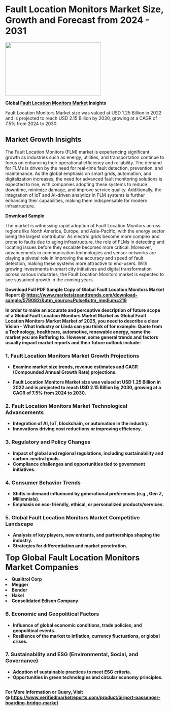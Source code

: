 <H1>Fault Location Monitors Market Size, Growth and Forecast from 2024 - 2031</H1><img class="aligncenter size-medium wp-image-584254" src="https://thirdeyenews.in/wp-content/uploads/2024/09/Global-Market-Research-300x168.jpeg" alt="" width="300" height="168" /><p><strong>Global&nbsp;<a href="https://www.marketsizeandtrends.com/download-sample/579082/&amp;utm_source=Pulse&amp;utm_medium=219">Fault Location Monitors Market</a> Insights</strong></p><p>Fault Location Monitors Market size was valued at USD 1.25 Billion in 2022 and is projected to reach USD 2.15 Billion by 2030, growing at a CAGR of 7.5% from 2024 to 2030.</p><p><h2>Market Growth Insights</h2> <p>The Fault Location Monitors (FLM) market is experiencing significant growth as industries such as energy, utilities, and transportation continue to focus on enhancing their operational efficiency and reliability. The demand for FLMs is driven by the need for real-time fault detection, prevention, and maintenance. As the global emphasis on smart grids, automation, and digitalization increases, the need for advanced fault monitoring solutions is expected to rise, with companies adopting these systems to reduce downtime, minimize damage, and improve service quality. Additionally, the integration of IoT and AI-driven analytics in FLM systems is further enhancing their capabilities, making them indispensable for modern infrastructure.</p> <p><strong>Download Sample</strong></p> <p>The market is witnessing rapid adoption of Fault Location Monitors across regions like North America, Europe, and Asia-Pacific, with the energy sector being the largest contributor. As electric grids become more complex and prone to faults due to aging infrastructure, the role of FLMs in detecting and locating issues before they escalate becomes more critical. Moreover, advancements in communication technologies and sensor networks are playing a pivotal role in improving the accuracy and speed of fault detection, making these systems more attractive to end-users. With growing investments in smart city initiatives and digital transformation across various industries, the Fault Location Monitors market is expected to see sustained growth in the coming years.</p> <p><strong></p><p><span class=""><strong>Download Full PDF Sample Copy of Global Fault Location Monitors Market Report</strong> @ <a href="https://www.marketsizeandtrends.com/download-sample/579082/&amp;utm_source=Pulse&amp;utm_medium=219" target="_blank">https://www.marketsizeandtrends.com/download-sample/579082/&amp;utm_source=Pulse&amp;utm_medium=219</a></span></p><p>In order to make an accurate and perceptive description of future scope of a Global&nbsp;Fault Location Monitors Market Market as Global&nbsp;Fault Location Monitors Market Market of 2025, you need to describe a clear Vision &ndash; What Industry or Linda can you think of for example: Quote from a Technology, healthcare, automotive, renewable energy, name the market you are Reffering to. However, some general trends and factors usually impact market reports and their future outlook include:</p><h3>1.&nbsp;<strong>Fault Location Monitors Market Growth Projections</strong></h3><ul><li>Examine market size trends, revenue estimates and CAGR (Compounded Annual Growth Rate) projections.</li><li><p>Fault Location Monitors Market size was valued at USD 1.25 Billion in 2022 and is projected to reach USD 2.15 Billion by 2030, growing at a CAGR of 7.5% from 2024 to 2030.</p></li></ul><h3>2.&nbsp;<strong>Fault Location Monitors Market Technological Advancements</strong></h3><ul><li>Integration of AI, IoT, blockchain, or automation in the industry.</li><li>Innovations driving cost reductions or improving efficiency.</li></ul><h3>3.&nbsp;<strong>Regulatory and Policy Changes</strong></h3><ul><li>Impact of global and regional regulations, including sustainability and carbon-neutral goals.</li><li>Compliance challenges and opportunities tied to government initiatives.</li></ul><h3>4.&nbsp;<strong>Consumer Behavior Trends</strong></h3><ul><li>Shifts in demand influenced by generational preferences (e.g., Gen Z, Millennials).</li><li>Emphasis on eco-friendly, ethical, or personalized products/services.</li></ul><h3>5.&nbsp;<strong>Global Fault Location Monitors Market Competitive Landscape</strong></h3><ul><li>Analysis of key players, new entrants, and partnerships shaping the industry.</li><li>Strategies for differentiation and market penetration.</li></ul><p data-pm-slice="1 1 []"><span style="color: inherit; font-family: inherit; font-size: 25px;">Top Global Fault Location Monitors Market Companies</span></p><div class="" data-test-id=""><p><li>Qualitrol Corp</li><li> Megger</li><li> Bender</li><li> Hakel</li><li> Consolidated Edison Company</li></p></div><h3>6.&nbsp;<strong>Economic and Geopolitical Factors</strong></h3><ul><li>Influence of global economic conditions, trade policies, and geopolitical events.</li><li>Resilience of the market to inflation, currency fluctuations, or global crises.</li></ul><h3>7.&nbsp;<strong>Sustainability and ESG (Environmental, Social, and Governance)</strong></h3><ul><li>Adoption of sustainable practices to meet ESG criteria.</li><li>Opportunities in green technologies and circular economy principles.</li></ul><h2><strong style="font-size: 14px;">For More Information or Query, Visit @&nbsp;</strong><a style="background-color: #ffffff; font-size: 14px;" href="https://www.marketsizeandtrends.com/report/fault-location-monitors-market/" target="_blank">https://www.verifiedmarketreports.com/product/airport-passenger-boarding-bridge-market</a></h2>
